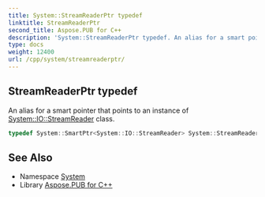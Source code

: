 ```yaml
---
title: System::StreamReaderPtr typedef
linktitle: StreamReaderPtr
second_title: Aspose.PUB for C++
description: 'System::StreamReaderPtr typedef. An alias for a smart pointer that points to an instance of System::IO::StreamReader class in C++.'
type: docs
weight: 12400
url: /cpp/system/streamreaderptr/
---
```

## StreamReaderPtr typedef


An alias for a smart pointer that points to an instance of [System::IO::StreamReader](../../system.io/streamreader/) class.

```cpp
typedef System::SmartPtr<System::IO::StreamReader> System::StreamReaderPtr
```

## See Also

* Namespace [System](../)
* Library [Aspose.PUB for C++](../../)
